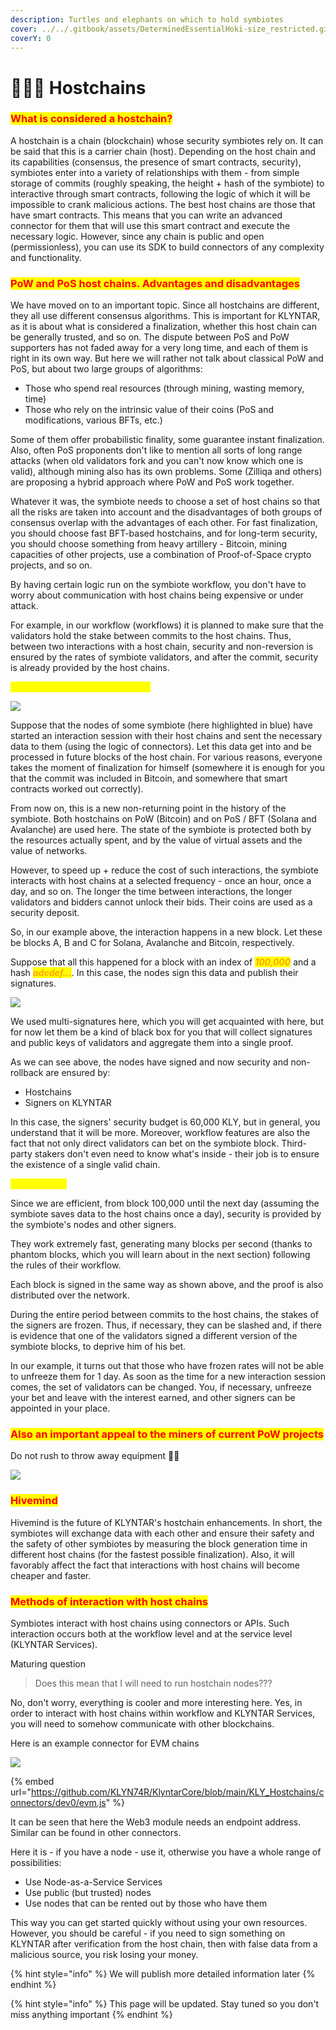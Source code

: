 ```yaml
---
description: Turtles and elephants on which to hold symbiotes
cover: ../../.gitbook/assets/DeterminedEssentialHoki-size_restricted.gif
coverY: 0
---
```


# 👨👩👦 Hostchains

### <mark style="color:red;">What is considered a hostchain?</mark>

A hostchain is a chain (blockchain) whose security symbiotes rely on. It can be said that this is a carrier chain (host). Depending on the host chain and its capabilities (consensus, the presence of smart contracts, security), symbiotes enter into a variety of relationships with them - from simple storage of commits (roughly speaking, the height + hash of the symbiote) to interactive through smart contracts, following the logic of which it will be impossible to crank malicious actions. The best host chains are those that have smart contracts. This means that you can write an advanced connector for them that will use this smart contract and execute the necessary logic. However, since any chain is public and open (permissionless), you can use its SDK to build connectors of any complexity and functionality.

### <mark style="color:red;">**PoW and PoS host chains. Advantages and disadvantages**</mark>

We have moved on to an important topic. Since all hostchains are different, they all use different consensus algorithms. This is important for KLYNTAR, as it is about what is considered a finalization, whether this host chain can be generally trusted, and so on. The dispute between PoS and PoW supporters has not faded away for a very long time, and each of them is right in its own way. But here we will rather not talk about classical PoW and PoS, but about two large groups of algorithms:

* Those who spend real resources (through mining, wasting memory, time)
* Those who rely on the intrinsic value of their coins (PoS and modifications, various BFTs, etc.)

Some of them offer probabilistic finality, some guarantee instant finalization. Also, often PoS proponents don't like to mention all sorts of long range attacks (when old validators fork and you can't now know which one is valid), although mining also has its own problems. Some (Zilliqa and others) are proposing a hybrid approach where PoW and PoS work together.

Whatever it was, the symbiote needs to choose a set of host chains so that all the risks are taken into account and the disadvantages of both groups of consensus overlap with the advantages of each other. For fast finalization, you should choose fast BFT-based hostchains, and for long-term security, you should choose something from heavy artillery - Bitcoin, mining capacities of other projects, use a combination of Proof-of-Space crypto projects, and so on.

By having certain logic run on the symbiote workflow, you don't have to worry about communication with host chains being expensive or under attack.

For example, in our workflow (workflows) it is planned to make sure that the validators hold the stake between commits to the host chains. Thus, between two interactions with a host chain, security and non-reversion is ensured by the rates of symbiote validators, and after the commit, security is already provided by the host chains.

<mark style="color:yellow;">**Let's take an illustrative example**</mark>

![](<../../.gitbook/assets/image (13).png>)

Suppose that the nodes of some symbiote (here highlighted in blue) have started an interaction session with their host chains and sent the necessary data to them (using the logic of connectors). Let this data get into and be processed in future blocks of the host chain. For various reasons, everyone takes the moment of finalization for himself (somewhere it is enough for you that the commit was included in Bitcoin, and somewhere that smart contracts worked out correctly).

From now on, this is a new non-returning point in the history of the symbiote. Both hostchains on PoW (Bitcoin) and on PoS / BFT (Solana and Avalanche) are used here. The state of the symbiote is protected both by the resources actually spent, and by the value of virtual assets and the value of networks.

However, to speed up + reduce the cost of such interactions, the symbiote interacts with host chains at a selected frequency - once an hour, once a day, and so on. The longer the time between interactions, the longer validators and bidders cannot unlock their bids. Their coins are used as a security deposit.

So, in our example above, the interaction happens in a new block. Let these be blocks A, B and C for Solana, Avalanche and Bitcoin, respectively.

Suppose that all this happened for a block with an index of _<mark style="color:orange;">**100,000**</mark>_ and a hash _<mark style="color:orange;">**adcdef...**</mark>_. In this case, the nodes sign this data and publish their signatures.

![](<../../.gitbook/assets/image (7).png>)

We used multi-signatures here, which you will get acquainted with here, but for now let them be a kind of black box for you that will collect signatures and public keys of validators and aggregate them into a single proof.

As we can see above, the nodes have signed and now security and non-rollback are ensured by:

* Hostchains
* Signers on KLYNTAR

In this case, the signers' security budget is 60,000 KLY, but in general, you understand that it will be more. Moreover, workflow features are also the fact that not only direct validators can bet on the symbiote block. Third-party stakers don't even need to know what's inside - their job is to ensure the existence of a single valid chain.

<mark style="color:yellow;">**What's next?**</mark>

Since we are efficient, from block 100,000 until the next day (assuming the symbiote saves data to the host chains once a day), security is provided by the symbiote's nodes and other signers.

They work extremely fast, generating many blocks per second (thanks to phantom blocks, which you will learn about in the next section) following the rules of their workflow.

Each block is signed in the same way as shown above, and the proof is also distributed over the network.

During the entire period between commits to the host chains, the stakes of the signers are frozen. Thus, if necessary, they can be slashed and, if there is evidence that one of the validators signed a different version of the symbiote blocks, to deprive him of his bet.

In our example, it turns out that those who have frozen rates will not be able to unfreeze them for 1 day. As soon as the time for a new interaction session comes, the set of validators can be changed. You, if necessary, unfreeze your bet and leave with the interest earned, and other signers can be appointed in your place.

### <mark style="color:red;">Also an important appeal to the miners of current PoW projects</mark>

Do not rush to throw away equipment 🧙‍♂️

![](<../../.gitbook/assets/image (9) (1) (1).png>)

### <mark style="color:red;">Hivemind</mark>

Hivemind is the future of KLYNTAR's hostchain enhancements. In short, the symbiotes will exchange data with each other and ensure their safety and the safety of other symbiotes by measuring the block generation time in different host chains (for the fastest possible finalization). Also, it will favorably affect the fact that interactions with host chains will become cheaper and faster.

### <mark style="color:red;">Methods of interaction with host chains</mark>

Symbiotes interact with host chains using connectors or APIs. Such interaction occurs both at the workflow level and at the service level (KLYNTAR Services).

Maturing question

> Does this mean that I will need to run hostchain nodes???

No, don't worry, everything is cooler and more interesting here. Yes, in order to interact with host chains within workflow and KLYNTAR Services, you will need to somehow communicate with other blockchains.

Here is an example connector for EVM chains

![](<../../.gitbook/assets/image (3).png>)

{% embed url="https://github.com/KLYN74R/KlyntarCore/blob/main/KLY_Hostchains/connectors/dev0/evm.js" %}

It can be seen that here the Web3 module needs an endpoint address. Similar can be found in other connectors.

Here it is - if you have a node - use it, otherwise you have a whole range of possibilities:

* Use Node-as-a-Service Services
* Use public (but trusted) nodes
* Use nodes that can be rented out by those who have them

This way you can get started quickly without using your own resources. However, you should be careful - if you need to sign something on KLYNTAR after verification from the host chain, then with false data from a malicious source, you risk losing your money.

{% hint style="info" %}
We will publish more detailed information later
{% endhint %}

{% hint style="info" %}
This page will be updated. Stay tuned so you don't miss anything important
{% endhint %}
